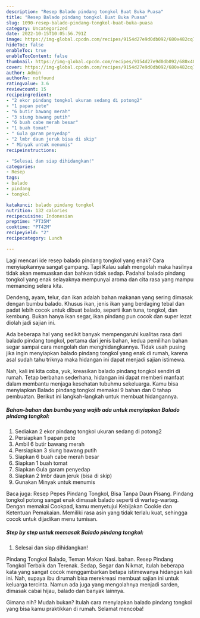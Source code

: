 ```yaml
---
description: "Resep Balado pindang tongkol Buat Buka Puasa"
title: "Resep Balado pindang tongkol Buat Buka Puasa"
slug: 1090-resep-balado-pindang-tongkol-buat-buka-puasa
category: Uncategorized
date: 2022-10-15T10:05:56.791Z
image: https://img-global.cpcdn.com/recipes/9154d27e9d0db092/680x482cq70/balado-pindang-tongkol-foto-resep-utama.jpg
hideToc: false
enableToc: true
enableTocContent: false
thumbnail: https://img-global.cpcdn.com/recipes/9154d27e9d0db092/680x482cq70/balado-pindang-tongkol-foto-resep-utama.jpg
cover: https://img-global.cpcdn.com/recipes/9154d27e9d0db092/680x482cq70/balado-pindang-tongkol-foto-resep-utama.jpg
author: Admin
authorAv: notfound
ratingvalue: 3.6
reviewcount: 15
recipeingredient:
- "2 ekor pindang tongkol ukuran sedang di potong2"
- "1 papan pete"
- "6 butir bawang merah"
- "3 siung bawang putih"
- "6 buah cabe merah besar"
- "1 buah tomat"
- " Gula garam penyedap"
- "2 lmbr daun jeruk bisa di skip"
- " Minyak untuk menumis"
recipeinstructions:

- "Selesai dan siap dihidangkan!"
categories:
- Resep
tags:
- balado
- pindang
- tongkol

katakunci: balado pindang tongkol 
nutrition: 132 calories
recipecuisine: Indonesian
preptime: "PT35M"
cooktime: "PT42M"
recipeyield: "2"
recipecategory: Lunch

---
```



Lagi mencari ide resep balado pindang tongkol yang enak? Cara menyiapkannya sangat gampang. Tapi Kalau salah mengolah maka hasilnya tidak akan memuaskan dan bahkan tidak sedap. Padahal balado pindang tongkol yang enak selayaknya mempunyai aroma dan cita rasa yang mampu memancing selera kita.


Dendeng, ayam, telur, dan ikan adalah bahan makanan yang sering dimasak dengan bumbu balado. Khusus ikan, jenis ikan yang berdaging tebal dan padat lebih cocok untuk dibuat balado, seperti ikan tuna, tongkol, dan kembung. Bukan hanya ikan segar, ikan pindang pun cocok dan super lezat diolah jadi sajian ini.

Ada beberapa hal yang sedikit banyak mempengaruhi kualitas rasa dari balado pindang tongkol, pertama dari jenis bahan, kedua pemilihan bahan segar sampai cara mengolah dan menghidangkannya. Tidak usah pusing jika ingin menyiapkan balado pindang tongkol yang enak di rumah, karena asal sudah tahu triknya maka hidangan ini dapat menjadi sajian istimewa.


Nah, kali ini kita coba, yuk, kreasikan balado pindang tongkol sendiri di rumah. Tetap berbahan sederhana, hidangan ini dapat memberi manfaat dalam membantu menjaga kesehatan tubuhmu sekeluarga. Kamu bisa menyiapkan Balado pindang tongkol memakai 9 bahan dan 0 tahap pembuatan. Berikut ini langkah-langkah untuk membuat hidangannya.

<!--inarticleads1-->

##### Bahan-bahan dan bumbu yang wajib ada untuk menyiapkan Balado pindang tongkol:

1. Sediakan 2 ekor pindang tongkol ukuran sedang di potong2
1. Persiapkan 1 papan pete
1. Ambil 6 butir bawang merah
1. Persiapkan 3 siung bawang putih
1. Siapkan 6 buah cabe merah besar
1. Siapkan 1 buah tomat
1. Siapkan  Gula garam penyedap
1. Siapkan 2 lmbr daun jeruk (bisa di skip)
1. Gunakan  Minyak untuk menumis


Baca juga: Resep Pepes Pindang Tongkol, Bisa Tanpa Daun Pisang. Pindang tongkol potong sangat enak dimasak balado seperti di warteg-warteg. Dengan memakai Cookpad, kamu menyetujui Kebijakan Cookie dan Ketentuan Pemakaian. Memiliki rasa asin yang tidak terlalu kuat, sehingga cocok untuk dijadikan menu tumisan. 

<!--inarticleads2-->

##### Step by step untuk memasak Balado pindang tongkol:


1. Selesai dan siap dihidangkan!

Pindang Tongkol Balado, Teman Makan Nasi. bahan. Resep Pindang Tongkol Terbaik dan Terenak. Sedap, Segar dan Nikmat, itulah beberapa kata yang sangat cocok menggambarkan betapa istimewanya hidangan kali ini. Nah, supaya ibu dirumah bisa merekreasi membuat sajian ini untuk keluarga tercinta. Namun ada juga yang mengolahnya menjadi sarden, dimasak cabai hijau, balado dan banyak lainnya. 

Gimana nih? Mudah bukan? Itulah cara menyiapkan balado pindang tongkol yang bisa kamu praktikkan di rumah. Selamat mencoba!
